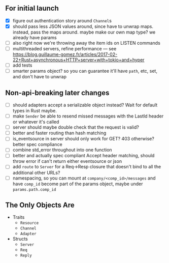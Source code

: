 ## For initial launch

- [x] figure out authentication story around `Channel`s
- [x] should pass less JSON values around, since have to unwrap maps. instead, pass the maps around. maybe make our own map type? we already have params
- [ ] also right now we're throwing away the item ids on LISTEN commands
- [ ] multithreaded servers, refine performance — see https://blog.guillaume-gomez.fr/articles/2017-02-22+Rust+asynchronous+HTTP+server+with+tokio+and+hyper
- [ ] add tests
- [ ] smarter params object? so you can guarantee it'll have `path`, etc, set, and don't have to unwrap

## Non-api-breaking later changes
- [ ] should adapters accept a serializable object instead? Wait for default types in Rust maybe.
- [ ] make `Sender` be able to resend missed messages with the LastId header or whatever it's called
- [ ] server should maybe double check that the request is valid?
- [ ] better and faster routing than hash matching
- [ ] is_eventsource in server should only work for GET? 403 otherwise? better spec compliance
- [ ] combine std_error throughout into one function
- [ ] better and actually spec compliant Accept header matching, should throw error if can't return either eventsource or json
- [ ] add `route` to `Server` for a Req->Resp closure that doesn't bind to all the additional other URLs?
- [ ] namespacing, so you can mount at `company/<comp_id>/messages` and have `comp_id` become part of the params object, maybe under `params.path.comp_id`

## The Only Objects Are

- Traits
  - `Resource`
  - `Channel`
  - `Adapter`
- Structs
  - `Server`
  - `Req`
  - `Reply`
